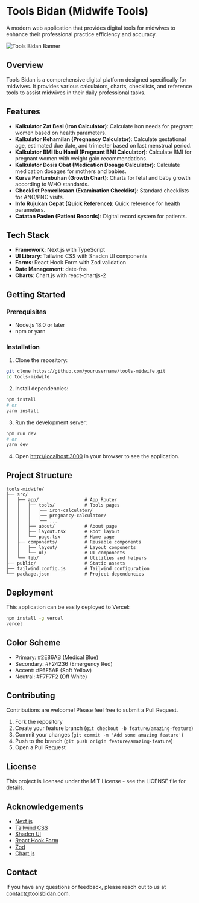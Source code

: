 # Tools Bidan (Midwife Tools)

A modern web application that provides digital tools for midwives to enhance their professional practice efficiency and accuracy.

![Tools Bidan Banner](https://github.com/billy17-netizen/tools-midwife/blob/main/public/banner.png?raw=true)

## Overview

Tools Bidan is a comprehensive digital platform designed specifically for midwives. It provides various calculators, charts, checklists, and reference tools to assist midwives in their daily professional tasks.

## Features

- **Kalkulator Zat Besi (Iron Calculator)**: Calculate iron needs for pregnant women based on health parameters.
- **Kalkulator Kehamilan (Pregnancy Calculator)**: Calculate gestational age, estimated due date, and trimester based on last menstrual period.
- **Kalkulator BMI Ibu Hamil (Pregnant BMI Calculator)**: Calculate BMI for pregnant women with weight gain recommendations.
- **Kalkulator Dosis Obat (Medication Dosage Calculator)**: Calculate medication dosages for mothers and babies.
- **Kurva Pertumbuhan (Growth Chart)**: Charts for fetal and baby growth according to WHO standards.
- **Checklist Pemeriksaan (Examination Checklist)**: Standard checklists for ANC/PNC visits.
- **Info Rujukan Cepat (Quick Reference)**: Quick reference for health parameters.
- **Catatan Pasien (Patient Records)**: Digital record system for patients.

## Tech Stack

- **Framework**: Next.js with TypeScript
- **UI Library**: Tailwind CSS with Shadcn UI components
- **Forms**: React Hook Form with Zod validation
- **Date Management**: date-fns
- **Charts**: Chart.js with react-chartjs-2

## Getting Started

### Prerequisites

- Node.js 18.0 or later
- npm or yarn

### Installation

1. Clone the repository:

```bash
git clone https://github.com/yourusername/tools-midwife.git
cd tools-midwife
```

2. Install dependencies:

```bash
npm install
# or
yarn install
```

3. Run the development server:

```bash
npm run dev
# or
yarn dev
```

4. Open [http://localhost:3000](http://localhost:3000) in your browser to see the application.

## Project Structure

```
tools-midwife/
├── src/
│   ├── app/                 # App Router
│   │   ├── tools/           # Tools pages
│   │   │   ├── iron-calculator/
│   │   │   ├── pregnancy-calculator/
│   │   │   └── ...
│   │   ├── about/           # About page
│   │   ├── layout.tsx       # Root layout
│   │   └── page.tsx         # Home page
│   ├── components/          # Reusable components
│   │   ├── layout/          # Layout components
│   │   └── ui/              # UI components
│   └── lib/                 # Utilities and helpers
├── public/                  # Static assets
├── tailwind.config.js       # Tailwind configuration
└── package.json             # Project dependencies
```

## Deployment

This application can be easily deployed to Vercel:

```bash
npm install -g vercel
vercel
```

## Color Scheme

- Primary: #2E86AB (Medical Blue)
- Secondary: #F24236 (Emergency Red)
- Accent: #F6F5AE (Soft Yellow)
- Neutral: #F7F7F2 (Off White)

## Contributing

Contributions are welcome! Please feel free to submit a Pull Request.

1. Fork the repository
2. Create your feature branch (`git checkout -b feature/amazing-feature`)
3. Commit your changes (`git commit -m 'Add some amazing feature'`)
4. Push to the branch (`git push origin feature/amazing-feature`)
5. Open a Pull Request

## License

This project is licensed under the MIT License - see the LICENSE file for details.

## Acknowledgements

- [Next.js](https://nextjs.org/)
- [Tailwind CSS](https://tailwindcss.com/)
- [Shadcn UI](https://ui.shadcn.com/)
- [React Hook Form](https://react-hook-form.com/)
- [Zod](https://github.com/colinhacks/zod)
- [Chart.js](https://www.chartjs.org/)

## Contact

If you have any questions or feedback, please reach out to us at [contact@toolsbidan.com](mailto:contact@toolsbidan.com).
